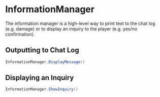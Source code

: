 # InformationManager

The information manager is a high-level way to print text to the chat log (e.g. damage) or to display an inquiry to the player (e.g. yes/no confirmation).

## Outputting to Chat Log

```csharp
InformationManager.DisplayMessage()
```

## Displaying an Inquiry

```csharp
InformationManager.ShowInquiry()
```
